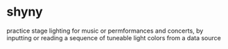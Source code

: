 # shyny
practice stage lighting for music or permformances and concerts, by inputting or reading a sequence of tuneable light colors from a data source
